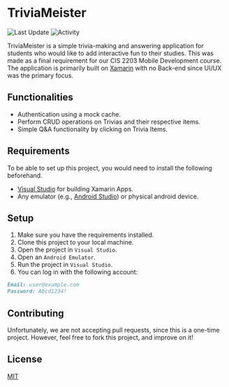 # TriviaMeister

![Last Update](https://img.shields.io/github/last-commit/LaplaceXD/TriviaMeister?color=blue&label=Last%20Update)
![Activity](https://img.shields.io/badge/Activity-Completed-blue)

TriviaMeister is a simple trivia-making and answering application for students who would like to add interactive fun to their studies. This was made as a final requirement for our CIS 2203 Mobile Development course. The application is primarily built on [Xamarin](https://dotnet.microsoft.com/en-us/apps/xamarin) with no Back-end since UI/UX was the primary focus.

## Functionalities

-   Authentication using a mock cache.
-   Perform CRUD operations on Trivias and their respective items.
-   Simple Q&A functionality by clicking on Trivia Items.

## Requirements

To be able to set up this project, you would need to install the following beforehand.

-   [Visual Studio](https://visualstudio.microsoft.com/) for building Xamarin Apps.
-   Any emulator (e.g., [Android Studio](https://developer.android.com/studio?gclid=CjwKCAjwvdajBhBEEiwAeMh1UwxtX3ve7oumkranNEYDkgzB3ZISAj8Zt2EI68zBnZBFzzPLCOi3gxoCmCsQAvD_BwE&gclsrc=aw.ds)) or physical android device.

## Setup

1. Make sure you have the requirements installed.
2. Clone this project to your local machine.
3. Open the project in `Visual Studio`.
4. Open an `Android Emulator`.
5. Run the project in `Visual Studio`.
6. You can log in with the following account:

```md
Email: user@example.com
Password: Abcd1234!
```

## Contributing

Unfortunately, we are not accepting pull requests, since this is a one-time project. However, feel free to fork this project, and improve on it!

## License

[MIT](https://github.com/LaplaceXD/TriviaMeister/blob/master/LICENSE)